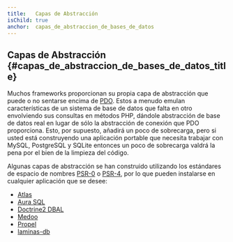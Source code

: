 ```yaml
---
title:   Capas de Abstracción
isChild: true
anchor:  capas_de_abstraccion_de_bases_de_datos
---
```


## Capas de Abstracción {#capas_de_abstraccion_de_bases_de_datos_title}

Muchos frameworks proporcionan su propia capa de abstracción que puede o no sentarse encima de [PDO][1].
Estos a menudo emulan características de un sistema de base de datos que falta en otro envolviendo sus consultas en métodos PHP,
dándole abstracción de base de datos real en lugar de sólo la abstracción de conexión que PDO proporciona. Esto, por supuesto,
añadirá un poco de sobrecarga, pero si usted está construyendo una aplicación portable que necesita trabajar con MySQL,
PostgreSQL y SQLite entonces un poco de sobrecarga valdrá la pena por el bien de la limpieza del código.

Algunas capas de abstracción se han construido utilizando los estándares de espacio de nombres [PSR-0][psr0] o [PSR-4][psr4], por lo que pueden instalarse en cualquier aplicación que se desee:

* [Atlas][5]
* [Aura SQL][6]
* [Doctrine2 DBAL][2]
* [Medoo][8]
* [Propel][7]
* [laminas-db][4]


[1]: https://www.php.net/book.pdo
[2]: https://www.doctrine-project.org/projects/dbal.html
[4]: https://docs.laminas.dev/laminas-db/
[5]: https://atlasphp.io
[6]: https://github.com/auraphp/Aura.Sql
[7]: https://propelorm.org/
[8]: https://medoo.in/
[psr0]: https://www.php-fig.org/psr/psr-0/
[psr4]: https://www.php-fig.org/psr/psr-4/

